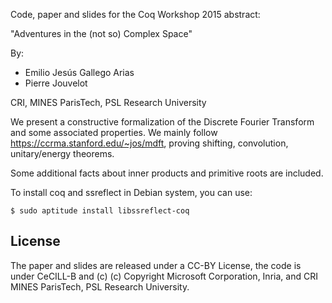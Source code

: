 Code, paper and slides for the Coq Workshop 2015 abstract:

"Adventures in the (not so) Complex Space"

By:

* Emilio Jesús Gallego Arias
* Pierre Jouvelot

CRI, MINES ParisTech, PSL Research University

We present a constructive formalization of the Discrete Fourier
Transform and some associated properties. We mainly follow
https://ccrma.stanford.edu/~jos/mdft, proving
shifting, convolution, unitary/energy theorems.

Some additional facts about inner products and primitive roots are
included.

To install coq and ssreflect in Debian system, you can use:

````
$ sudo aptitude install libssreflect-coq
````

## License

The paper and slides are released under a CC-BY License, the code is
under CeCILL-B and (c) (c) Copyright Microsoft Corporation, Inria, and
CRI MINES ParisTech, PSL Research University.

